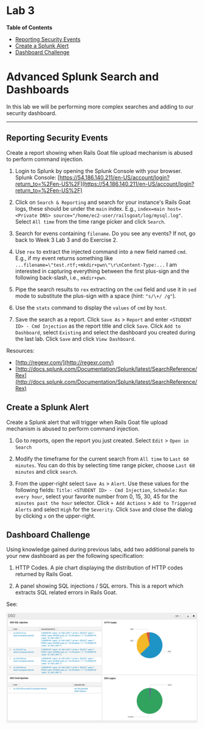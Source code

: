 # Lab 3

**Table of Contents**

- [Reporting Security Events](##reporting-security-events)
- [Create a Splunk Alert](##create-a-splunk-alert)
- [Dashboard Challenge](##dashboard-challenge)


# Advanced Splunk Search and Dashboards

In this lab we will be performing more complex searches and adding to our security dashboard.

---

## Reporting Security Events

Create a report showing when Rails Goat file upload mechanism is abused to perform command injection.

1. Login to Splunk by opening the Splunk Console with your browser. Splunk Console: [https://54.186.140.211/en-US/account/login?return_to=%2Fen-US%2F](https://54.186.140.211/en-US/account/login?return_to=%2Fen-US%2F)

2. Click on `Search & Reporting` and search for your instance's Rails Goat logs, these should be under the `main` index. E.g., `index=main host=<Private DNS> source="/home/ec2-user/railsgoat/log/mysql.log"`. Select `All time` from the time range picker and click `Search`.

3. Search for evens containing `filename`. Do you see any events? If not, go back to Week 3 Lab 3 and do Exercise 2.

4. Use `rex` to extract the injected command into a new field named `cmd`. E.g., if my event returns something like `...filename=\"test.rtf;+mkdir+pwn\"\r\nContent-Type:...` I am interested in capturing everything between the first plus-sign and the following back-slash, i.e., `mkdir+pwn`.

5. Pipe the search results to `rex` extracting on the `cmd` field and use it in `sed` mode to substitute the plus-sign with a space (hint: `"s/\+/ /g"`).

6. Use the `stats` command to display the `values` of `cmd` by `host`.

7. Save the search as a report. Click `Save As` > `Report` and enter `<STUDENT ID> - Cmd Injection` as the report title and click `Save`. Click `Add to Dashboard`, select `Existing` and select the dashboard you created during the last lab. Click `Save` and click `View Dashboard`.

Resources:
* [http://regexr.com/](http://regexr.com/)
* [http://docs.splunk.com/Documentation/Splunk/latest/SearchReference/Rex](http://docs.splunk.com/Documentation/Splunk/latest/SearchReference/Rex)


## Create a Splunk Alert

Create a Splunk alert that will trigger when Rails Goat file upload mechanism is abused to perform command injection.

1. Go to reports, open the report you just created. Select `Edit` > `Open in Search`

1. Modify the timeframe for the current search from `All time` to `Last 60 minutes`. You can do this by selecting time range picker, choose `Last 60 minutes` and click `search`.

2. From the upper-right select `Save As` > `Alert`. Use these values for the following fields: `Title:` `<STUDENT ID> - Cmd Injection`, `Schedule:` `Run every hour`, select your favorite number from 0, 15, 30, 45 for the `minutes past the hour` selector. Click `+ Add Actions` > `Add to Triggered Alerts` and select `High` for the `Severity`. Click `Save` and close the dialog by clicking `x` on the upper-right.

## Dashboard Challenge

Using knowledge gained during previous labs, add two additional panels to your new dashboard as per the following specification:

1. HTTP Codes. A pie chart displaying the distribution of HTTP codes returned by Rails Goat.

2. A panel showing SQL injections / SQL errors. This is a report which extracts SQL related errors in Rails Goat.

See:

![DevSecOps Dashboard](../../_images/dso_dashboard.png)
